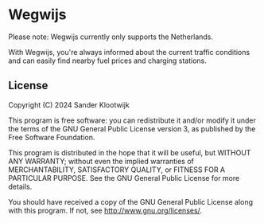 # Wegwijs

Please note: Wegwijs currently only supports the Netherlands.

With Wegwijs, you're always informed about the current traffic conditions and can easily find nearby fuel prices and charging stations.

## License

Copyright (C) 2024  Sander Klootwijk

This program is free software: you can redistribute it and/or modify it under
the terms of the GNU General Public License version 3, as published by the
Free Software Foundation.

This program is distributed in the hope that it will be useful, but WITHOUT ANY
WARRANTY; without even the implied warranties of MERCHANTABILITY, SATISFACTORY
QUALITY, or FITNESS FOR A PARTICULAR PURPOSE.  See the GNU General Public License
for more details.

You should have received a copy of the GNU General Public License along with
this program. If not, see <http://www.gnu.org/licenses/>.
